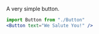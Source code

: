 A very simple button.        
```jsx                       
import Button from "./Button"
<Button text="We Salute You!" />
```